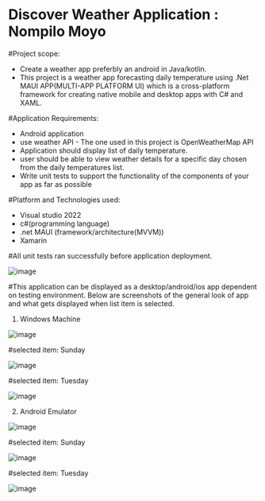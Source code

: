 # Discover Weather Application : Nompilo Moyo

#Project scope:
-  Create a weather app preferbly an android in Java/kotlin.
-  This project is a weather app forecasting daily temperature using .Net MAUI APP(MULTI-APP PLATFORM UI)  which is a cross-platform framework for creating native mobile and desktop apps with C# and XAML.

#Application Requirements:
-  Android application 
-  use weather API - The one used in this project is OpenWeatherMap API
-  Application should display list of daily temperature.
-  user should be able to view weather details for a specific day chosen from the daily temperatures
list.
-  Write unit tests to support the functionality of the components of your app as
far as possible

#Platform and Technologies used:
- Visual studio 2022
- c#(programming language)
- .net MAUI (framework/architecture(MVVM))
- Xamarin

#All unit tests ran successfully before application deployment.

![image](https://github.com/nompilo21/DiscoveryInsureWeatherApplication/assets/42342489/af60e7dc-1d8d-41cf-9587-f11b50e57bdc)


#This application can be displayed as a desktop/android/ios app dependent on testing environment. Below are screenshots of the general look of app and what gets displayed when list item is selected.


1. Windows Machine
   
![image](https://github.com/nompilo21/DiscoveryInsureWeatherApplication/assets/42342489/3e639863-33b5-4dac-a359-f83ff49df164)





#selected item: Sunday

![image](https://github.com/nompilo21/DiscoveryInsureWeatherApplication/assets/42342489/e06edb7f-f4fc-49ab-9daa-03ca29d3340a)





#selected item: Tuesday

![image](https://github.com/nompilo21/DiscoveryInsureWeatherApplication/assets/42342489/08f2e640-1ea5-471b-85fe-d6da2f415f9d)




2. Android Emulator

![image](https://github.com/nompilo21/DiscoveryInsureWeatherApplication/assets/42342489/9598b4eb-7058-4612-94fc-3a9ad0c781f8)


#selected item: Sunday

![image](https://github.com/nompilo21/DiscoveryInsureWeatherApplication/assets/42342489/097c7749-b6e8-457b-83a2-74766a11c877)


#selected item: Tuesday

![image](https://github.com/nompilo21/DiscoveryInsureWeatherApplication/assets/42342489/27948905-782c-466c-8996-fc86bd46caf0)







